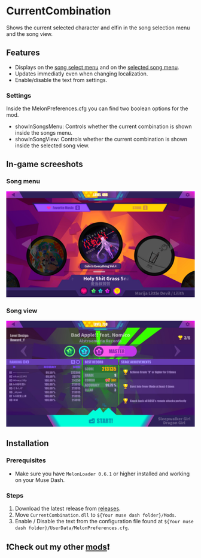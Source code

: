 # CurrentCombination

Shows the current selected character and elfin in the song selection menu and the song view.

## Features

* Displays on the [song select menu](#song-menu) and on the [selected song menu](#song-view).
* Updates immediatly even when changing localization.
* Enable/disable the text from settings.

### Settings

Inside the MelonPreferences.cfg you can find two boolean options for the mod.

* showInSongsMenu: Controls whether the current combination is shown inside the songs menu.
* showInSongView: Controls whether the current combination is shown inside the selected song view.

## In-game screeshots

### Song menu

![Song select](Media/SongSelect.jpg)

### Song view

![alt text](Media/SongMenu.jpg)

## Installation

### Prerequisites

* Make sure you have `MelonLoader 0.6.1` or higher installed and working on your Muse Dash.

### Steps

1. Download the latest release from [releases](https://github.com/MDMods/CurrentCombination/releases/latest).
2. Move `CurrentCombination.dll` to `${Your muse dash folder}/Mods`.
3. Enable / Disable the text from the configuration file found
   at `${Your muse dash folder}/UserData/MelonPreferences.cfg`.

## ❗Check out my other [mods](https://github.com/Asgragrt#musedash-modding)❗